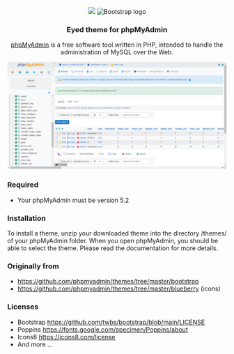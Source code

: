 <p align="center">
  <img src="https://www.phpmyadmin.net/static/images/logo.png">
  <img src="https://getbootstrap.com/docs/5.2/assets/brand/bootstrap-logo-shadow.png" alt="Bootstrap logo" width="130">
</p>
<h3 align="center">Eyed theme for phpMyAdmin</h3>
<p align="center"><a href="https://www.phpmyadmin.net/">phpMyAdmin</a> is a free software tool written in PHP, intended to handle the administration of MySQL over the Web.</p>
<img src="https://raw.githubusercontent.com/febryars33/eyed-phpmyadmin-theme/main/screen.png">

### Required
- Your phpMyAdmin must be version 5.2

<h3>Installation</h3>
<p>To install a theme, unzip your downloaded theme into the directory /themes/ of your phpMyAdmin folder. When you open phpMyAdmin, you should be able to select the theme. Please read the documentation for more details.</p>

### Originally from
- https://github.com/phpmyadmin/themes/tree/master/bootstrap
- https://github.com/phpmyadmin/themes/tree/master/blueberry (icons)

<h3>Licenses</h3>
<ul>
  <li>Bootstrap <a href="https://github.com/twbs/bootstrap/blob/main/LICENSE">https://github.com/twbs/bootstrap/blob/main/LICENSE</a></li>
  <li>Poppins <a href="https://fonts.google.com/specimen/Poppins/about">https://fonts.google.com/specimen/Poppins/about</a></li>
  <li>Icons8 <a href="https://icons8.com/license">https://icons8.com/license</a></li>
  <li>And more ...</li>
</ul>
